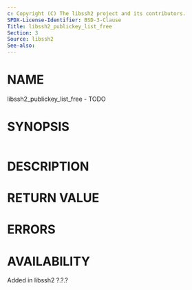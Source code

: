 ```yaml
---
c: Copyright (C) The libssh2 project and its contributors.
SPDX-License-Identifier: BSD-3-Clause
Title: libssh2_publickey_list_free
Section: 3
Source: libssh2
See-also:
---
```


# NAME

libssh2_publickey_list_free - TODO

# SYNOPSIS

~~~c
~~~

# DESCRIPTION


# RETURN VALUE


# ERRORS


# AVAILABILITY

Added in libssh2 ?.?.?
